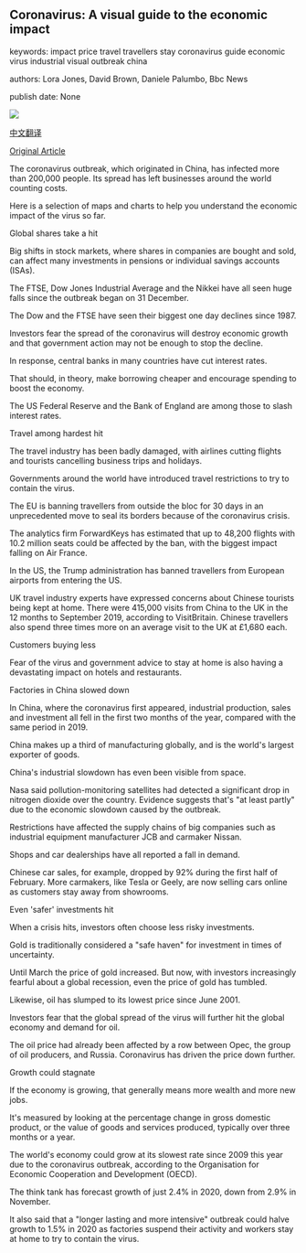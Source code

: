## Coronavirus: A visual guide to the economic impact

keywords: impact price travel travellers stay coronavirus guide economic virus industrial visual outbreak china

authors: Lora Jones, David Brown, Daniele Palumbo, Bbc News

publish date: None

![](https://ichef.bbci.co.uk/news/1024/branded_news/115CC/production/_111361117_coronavirus_economic_impact_976_v2-nc.jpg)

[中文翻译](Coronavirus%3A%20A%20visual%20guide%20to%20the%20economic%20impact_zh.md)

[Original Article](https://www.bbc.com/news/business-51706225)

The coronavirus outbreak, which originated in China, has infected more than 200,000 people. Its spread has left businesses around the world counting costs.

Here is a selection of maps and charts to help you understand the economic impact of the virus so far.

Global shares take a hit

Big shifts in stock markets, where shares in companies are bought and sold, can affect many investments in pensions or individual savings accounts (ISAs).

The FTSE, Dow Jones Industrial Average and the Nikkei have all seen huge falls since the outbreak began on 31 December.

The Dow and the FTSE have seen their biggest one day declines since 1987.

Investors fear the spread of the coronavirus will destroy economic growth and that government action may not be enough to stop the decline.

In response, central banks in many countries have cut interest rates.

That should, in theory, make borrowing cheaper and encourage spending to boost the economy.

The US Federal Reserve and the Bank of England are among those to slash interest rates.

Travel among hardest hit

The travel industry has been badly damaged, with airlines cutting flights and tourists cancelling business trips and holidays.

Governments around the world have introduced travel restrictions to try to contain the virus.

The EU is banning travellers from outside the bloc for 30 days in an unprecedented move to seal its borders because of the coronavirus crisis.

The analytics firm ForwardKeys has estimated that up to 48,200 flights with 10.2 million seats could be affected by the ban, with the biggest impact falling on Air France.

In the US, the Trump administration has banned travellers from European airports from entering the US.

UK travel industry experts have expressed concerns about Chinese tourists being kept at home. There were 415,000 visits from China to the UK in the 12 months to September 2019, according to VisitBritain. Chinese travellers also spend three times more on an average visit to the UK at £1,680 each.

Customers buying less

Fear of the virus and government advice to stay at home is also having a devastating impact on hotels and restaurants.

Factories in China slowed down

In China, where the coronavirus first appeared, industrial production, sales and investment all fell in the first two months of the year, compared with the same period in 2019.

China makes up a third of manufacturing globally, and is the world's largest exporter of goods.

China's industrial slowdown has even been visible from space.

Nasa said pollution-monitoring satellites had detected a significant drop in nitrogen dioxide over the country. Evidence suggests that's "at least partly" due to the economic slowdown caused by the outbreak.

Restrictions have affected the supply chains of big companies such as industrial equipment manufacturer JCB and carmaker Nissan.

Shops and car dealerships have all reported a fall in demand.

Chinese car sales, for example, dropped by 92% during the first half of February. More carmakers, like Tesla or Geely, are now selling cars online as customers stay away from showrooms.

Even 'safer' investments hit

When a crisis hits, investors often choose less risky investments.

Gold is traditionally considered a "safe haven" for investment in times of uncertainty.

Until March the price of gold increased. But now, with investors increasingly fearful about a global recession, even the price of gold has tumbled.

Likewise, oil has slumped to its lowest price since June 2001.

Investors fear that the global spread of the virus will further hit the global economy and demand for oil.

The oil price had already been affected by a row between Opec, the group of oil producers, and Russia. Coronavirus has driven the price down further.

Growth could stagnate

If the economy is growing, that generally means more wealth and more new jobs.

It's measured by looking at the percentage change in gross domestic product, or the value of goods and services produced, typically over three months or a year.

The world's economy could grow at its slowest rate since 2009 this year due to the coronavirus outbreak, according to the Organisation for Economic Cooperation and Development (OECD).

The think tank has forecast growth of just 2.4% in 2020, down from 2.9% in November.

It also said that a "longer lasting and more intensive" outbreak could halve growth to 1.5% in 2020 as factories suspend their activity and workers stay at home to try to contain the virus.